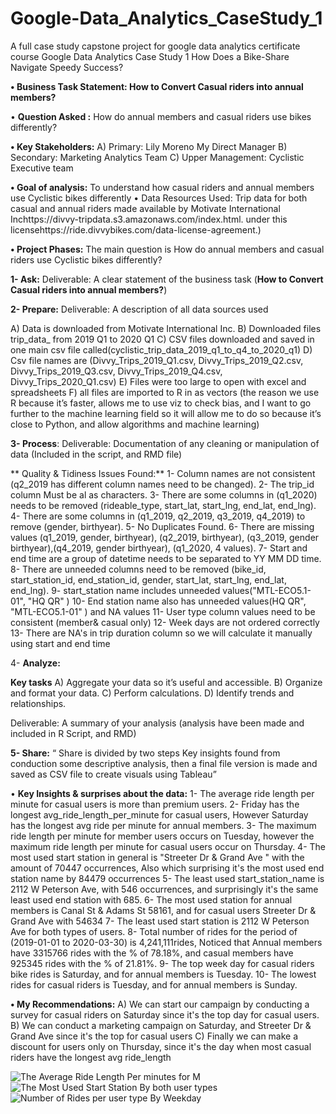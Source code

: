 # Google-Data_Analytics_CaseStudy_1
A full case study capstone project for google data analytics certificate course
Google Data Analytics Case Study 1
How Does a Bike-Share Navigate Speedy Success?

**•	Business Task Statement: How to Convert Casual riders into annual members?**

•	**Question Asked :** 
How do annual members and casual riders use bikes differently?

**•	Key Stakeholders:**
A)	Primary: Lily Moreno My Direct Manager
B)	Secondary: Marketing Analytics Team
C)	Upper Management: Cyclistic Executive team

**•	Goal of analysis:**
To understand how casual riders and annual members use Cyclistic bikes differently
•	Data Resources Used:
Trip data for both casual and annual riders made available by Motivate International Inchttps://divvy-tripdata.s3.amazonaws.com/index.html. under this licensehttps://ride.divvybikes.com/data-license-agreement.)

**•	Project Phases:**
The main question is How do annual members and casual riders use Cyclistic bikes differently?

**1-	Ask:**
Deliverable: A clear statement of the business task (**How to Convert Casual riders into annual members?**)

**2-	Prepare:**
Deliverable: A description of all data sources used

A)	 Data is downloaded from Motivate International Inc.
B)	Downloaded files trip_data_ from 2019 Q1 to 2020 Q1
C)	CSV files downloaded and saved in one main csv file called(cyclistic_trip_data_2019_q1_to_q4_to_2020_q1)
D)	Csv file names are (Divvy_Trips_2019_Q1.csv, Divvy_Trips_2019_Q2.csv, Divvy_Trips_2019_Q3.csv, Divvy_Trips_2019_Q4.csv, Divvy_Trips_2020_Q1.csv)
E)	Files were too large to open with excel and spreadsheets
F)	all files are imported to R in as vectors (the reason we use R because it’s faster, allows me to use viz to check bias, and I want to go further to the machine learning field so it will allow me to do so because it’s close to Python, and allow algorithms and machine learning)

**3-	Process**:
Deliverable: Documentation of any cleaning or manipulation of data (Included in the script, and RMD file)

** Quality & Tidiness Issues Found:** 
1-	Column names are not consistent (q2_2019 has different column names need to be changed).
2-	The trip_id column Must be al as characters.
3-	There are some columns in (q1_2020) needs to be removed (rideable_type, start_lat, start_lng, end_lat, end_lng).
4-	There are some columns in (q1_2019, q2_2019, q3_2019, q4_2019) to remove (gender, birthyear).
5-	No Duplicates Found.
6-	There are missing values (q1_2019, gender, birthyear), (q2_2019, birthyear), (q3_2019, gender birthyear),(q4_2019, gender birthyear), (q1_2020, 4 values).
7-	Start and end time are a group of datetime needs to be separated to YY MM DD time.
8-	There are unneeded columns need to be removed (bike_id, start_station_id, end_station_id, gender, start_lat, start_lng, end_lat, end_lng).
9-	start_station name includes unneeded values("MTL-ECO5.1-01", "HQ QR" )
10-	End station name also has unneeded values(HQ QR", "MTL-ECO5.1-01" ) and NA values
11-	User type column values need to be consistent (member& casual only)
12-	Week days are not ordered correctly
13-	There are NA's in trip duration column so we will calculate it manually using start and end time

4-	**Analyze:**

**Key tasks**
A)	Aggregate your data so it’s useful and accessible.
B)	 Organize and format your data.
C)	 Perform calculations.
D)	Identify trends and relationships.

Deliverable: A summary of your analysis (analysis have been made and included in R Script, and RMD) 

**5-	Share:**
“ Share is divided by two steps Key insights found from conduction some descriptive analysis, then a final file version is made and saved as CSV file to create visuals using Tableau” 

•	**Key Insights & surprises about the data:**
1-	The average ride length per minute for casual users is more than premium users.
2-	Friday has the longest avg_ride_length_per_minute for casual users, However Saturday has the longest avg ride per minute for annual members.
3-	The maximum ride length per minute for member users occurs on Tuesday, however the maximum ride length per minute for casual users occur on Thursday.
4-	The most used start station in general is "Streeter Dr & Grand Ave " with the amount of 70447 occurrences, Also which surprising it's the most used end station name by 84479 occurrences
5-	The least used start_station_name is 2112 W Peterson Ave, with 546 occurrences, and surprisingly it's the same least used end station with 685.
6-	The most used station for annual members is Canal St & Adams St 58161, and for casual users Streeter Dr & Grand Ave with 54634
7-	The least used start station is 2112 W Peterson Ave for both types of users.
8-	Total number of rides for the period of (2019-01-01 to 2020-03-30) is 4,241,111rides, Noticed that Annual members have 3315766 rides with the % of 78.18%, and casual members have 925345 rides with the % of 21.81%.
9-	The top week day for casual riders bike rides is Saturday, and for annual members is Tuesday.
10-	The lowest rides for casual riders is Tuesday, and for annual members is Sunday.

**•	My Recommendations:**
A)	We can start our campaign by conducting a survey for casual riders on Saturday since it's the top day for casual users.
B)	We can conduct a marketing campaign on Saturday, and Streeter Dr & Grand Ave since it's the top for casual users
C)	Finally we can make a discount for users only on Thursday, since it's the day when most casual riders have the longest avg ride_length

![The Average Ride Length Per minutes for M](https://user-images.githubusercontent.com/72468395/149984684-50890e7f-2737-4498-a6cf-660a59a7ff0e.PNG)
![The Most Used Start Station By both user types](https://user-images.githubusercontent.com/72468395/149984695-41b4f1bb-046d-4016-b407-0e0d88bdcc4a.png)
![Number of Rides per user type By Weekday](https://user-images.githubusercontent.com/72468395/149984698-a2c1d232-41b1-48a2-bfa3-f101f3a4417e.png)
